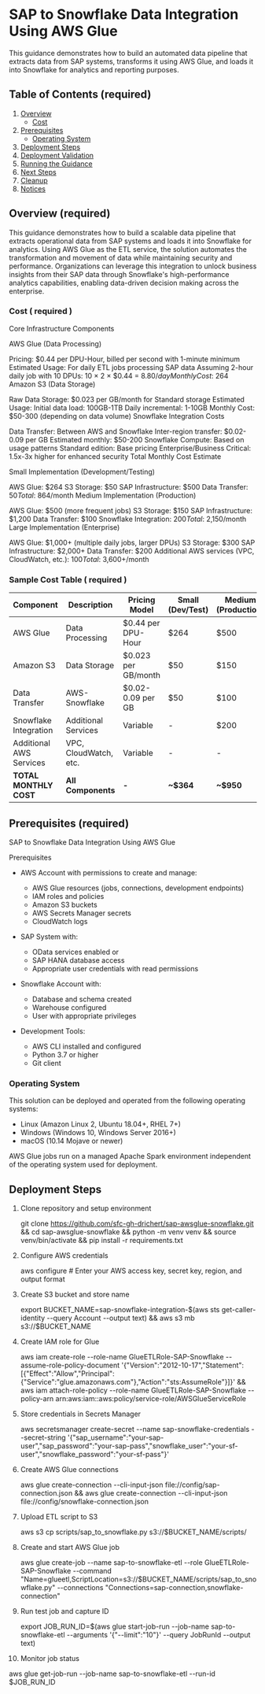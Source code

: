 # SAP to Snowflake Data Integration Using AWS Glue

This guidance demonstrates how to build an automated data pipeline that extracts data from SAP systems, transforms it using AWS Glue, and loads it into Snowflake for analytics and reporting purposes.

## Table of Contents (required)

1. [Overview](#overview-required)
    - [Cost](#cost)
2. [Prerequisites](#prerequisites-required)
    - [Operating System](#operating-system-required)
3. [Deployment Steps](#deployment-steps-required)
4. [Deployment Validation](#deployment-validation-required)
5. [Running the Guidance](#running-the-guidance-required)
6. [Next Steps](#next-steps-required)
7. [Cleanup](#cleanup-required)
8. [Notices](#notices-optional)

## Overview (required)

This guidance demonstrates how to build a scalable data pipeline that extracts operational data from SAP systems and loads it into Snowflake for analytics. Using AWS Glue as the ETL service, the solution automates the transformation and movement of data while maintaining security and performance. Organizations can leverage this integration to unlock business insights from their SAP data through Snowflake's high-performance analytics capabilities, enabling data-driven decision making across the enterprise.

### Cost ( required )

Core Infrastructure Components

AWS Glue (Data Processing)

Pricing: $0.44 per DPU-Hour, billed per second with 1-minute minimum
Estimated Usage: For daily ETL jobs processing SAP data
Assuming 2-hour daily job with 10 DPUs: 10 × 2 × $0.44 = $8.80/day
Monthly Cost: ~$264
Amazon S3 (Data Storage)

Raw Data Storage: $0.023 per GB/month for Standard storage
Estimated Usage:
Initial data load: 100GB-1TB
Daily incremental: 1-10GB
Monthly Cost: $50-300 (depending on data volume)
Snowflake Integration Costs

Data Transfer: Between AWS and Snowflake
Inter-region transfer: $0.02-0.09 per GB
Estimated monthly: $50-200
Snowflake Compute: Based on usage patterns
Standard edition: Base pricing
Enterprise/Business Critical: 1.5x-3x higher for enhanced security
Total Monthly Cost Estimate

Small Implementation (Development/Testing)

AWS Glue: $264
S3 Storage: $50
SAP Infrastructure: $500
Data Transfer: $50
Total: ~$864/month
Medium Implementation (Production)

AWS Glue: $500 (more frequent jobs)
S3 Storage: $150
SAP Infrastructure: $1,200
Data Transfer: $100
Snowflake Integration: $200
Total: ~$2,150/month
Large Implementation (Enterprise)

AWS Glue: $1,000+ (multiple daily jobs, larger DPUs)
S3 Storage: $300
SAP Infrastructure: $2,000+
Data Transfer: $200
Additional AWS services (VPC, CloudWatch, etc.): $100
Total: ~$3,600+/month

### Sample Cost Table ( required )
  
| Component | Description | Pricing Model | Small (Dev/Test) | Medium (Production) | Large (Enterprise) |
|-----------|-------------|---------------|------------------|--------------------|--------------------|
| AWS Glue | Data Processing | $0.44 per DPU-Hour | $264 | $500 | $1,000+ |
| Amazon S3 | Data Storage | $0.023 per GB/month | $50 | $150 | $300 |
| Data Transfer | AWS-Snowflake | $0.02-0.09 per GB | $50 | $100 | $200 |
| Snowflake Integration | Additional Services | Variable | - | $200 | Variable |
| Additional AWS Services | VPC, CloudWatch, etc. | Variable | - | - | $100 |
| **TOTAL MONTHLY COST** | **All Components** | **-** | **~$364** | **~$950** | **~$3,600+** |


## Prerequisites (required)
SAP to Snowflake Data Integration Using AWS Glue

Prerequisites

- AWS Account with permissions to create and manage:
  - AWS Glue resources (jobs, connections, development endpoints)
  - IAM roles and policies
  - Amazon S3 buckets
  - AWS Secrets Manager secrets
  - CloudWatch logs

- SAP System with:
  - OData services enabled or
  - SAP HANA database access
  - Appropriate user credentials with read permissions

- Snowflake Account with:
  - Database and schema created
  - Warehouse configured
  - User with appropriate privileges

- Development Tools:
  - AWS CLI installed and configured
  - Python 3.7 or higher
  - Git client

### Operating System 

This solution can be deployed and operated from the following operating systems:

- Linux (Amazon Linux 2, Ubuntu 18.04+, RHEL 7+)
- Windows (Windows 10, Windows Server 2016+)
- macOS (10.14 Mojave or newer)

AWS Glue jobs run on a managed Apache Spark environment independent of the operating system used for deployment.

## Deployment Steps

1. Clone repository and setup environment

    git clone https://github.com/sfc-gh-drichert/sap-awsglue-snowflake.git && cd sap-awsglue-snowflake && python -m venv venv && source venv/bin/activate && pip install -r requirements.txt


2. Configure AWS credentials

    aws configure  # Enter your AWS access key, secret key, region, and output format

3. Create S3 bucket and store name

    export BUCKET_NAME=sap-snowflake-integration-$(aws sts get-caller-identity --query Account --output text) && aws s3 mb s3://$BUCKET_NAME

4. Create IAM role for Glue

    aws iam create-role --role-name GlueETLRole-SAP-Snowflake --assume-role-policy-document '{"Version":"2012-10-17","Statement":[{"Effect":"Allow","Principal":{"Service":"glue.amazonaws.com"},"Action":"sts:AssumeRole"}]}' && aws iam attach-role-policy --role-name GlueETLRole-SAP-Snowflake --policy-arn arn:aws:iam::aws:policy/service-role/AWSGlueServiceRole

5. Store credentials in Secrets Manager

    aws secretsmanager create-secret --name sap-snowflake-credentials --secret-string '{"sap_username":"your-sap-user","sap_password":"your-sap-pass","snowflake_user":"your-sf-user","snowflake_password":"your-sf-pass"}'

6. Create AWS Glue connections

    aws glue create-connection --cli-input-json file://config/sap-connection.json && aws glue create-connection --cli-input-json file://config/snowflake-connection.json

7. Upload ETL script to S3

    aws s3 cp scripts/sap_to_snowflake.py s3://$BUCKET_NAME/scripts/

8. Create and start AWS Glue job

    aws glue create-job --name sap-to-snowflake-etl --role GlueETLRole-SAP-Snowflake --command "Name=glueetl,ScriptLocation=s3://$BUCKET_NAME/scripts/sap_to_snowflake.py" --connections "Connections=sap-connection,snowflake-connection"

9. Run test job and capture ID

    export JOB_RUN_ID=$(aws glue start-job-run --job-name sap-to-snowflake-etl --arguments '{"--limit":"10"}' --query JobRunId --output text)

10. Monitor job status

aws glue get-job-run --job-name sap-to-snowflake-etl --run-id $JOB_RUN_ID


